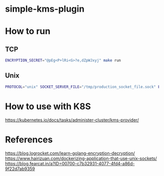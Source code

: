 # simple-kms-plugin


# How to run

## TCP

``` bash
ENCRYPTION_SECRET="@pEg<P+lRi<G>?e,dZpWJxyj" make run
```

## Unix

``` bash
PROTOCOL="unix" SOCKET_SERVER_FILE="/tmp/production_socket_file.sock" ENCRYPTION_SECRET="@pEg<P+lRi<G>?e,dZpWJxyj" make run
```


# How to use with K8S
https://kubernetes.io/docs/tasks/administer-cluster/kms-provider/



# References
https://blog.logrocket.com/learn-golang-encryption-decryption/
https://www.hairizuan.com/dockerizing-application-that-use-unix-sockets/
https://blog.fearcat.in/a?ID=00700-c7b32931-4077-4fd4-a86d-9f22d7ab9359